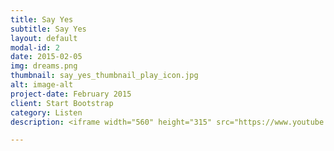 ```yaml
---
title: Say Yes
subtitle: Say Yes
layout: default
modal-id: 2
date: 2015-02-05
img: dreams.png
thumbnail: say_yes_thumbnail_play_icon.jpg
alt: image-alt
project-date: February 2015
client: Start Bootstrap
category: Listen
description: <iframe width="560" height="315" src="https://www.youtube.com/embed/dTswxY-XLn8" frameborder="0" allowfullscreen></iframe>

---
```

